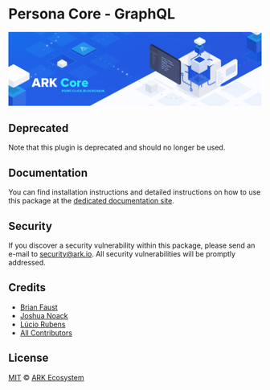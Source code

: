 # Persona Core - GraphQL

<p align="center">
    <img src="https://raw.githubusercontent.com/ARKEcosystem/core/master/banner.png" />
</p>

## Deprecated
Note that this plugin is deprecated and should no longer be used.

## Documentation

You can find installation instructions and detailed instructions on how to use this package at the [dedicated documentation site](https://docs.ark.io/guidebook/core/plugins/deprecated/core-graphql.html).

## Security

If you discover a security vulnerability within this package, please send an e-mail to security@ark.io. All security vulnerabilities will be promptly addressed.

## Credits

-   [Brian Faust](https://github.com/faustbrian)
-   [Joshua Noack](https://github.com/supaiku0)
-   [Lúcio Rubens](https://github.com/luciorubeens)
-   [All Contributors](../../../../contributors)

## License

[MIT](LICENSE) © [ARK Ecosystem](https://ark.io)
